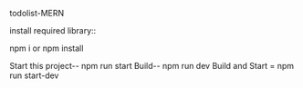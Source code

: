 todolist-MERN

install required library::

npm i or npm install

Start this project-- npm run  start
Build-- npm run dev
Build and Start = npm run start-dev

